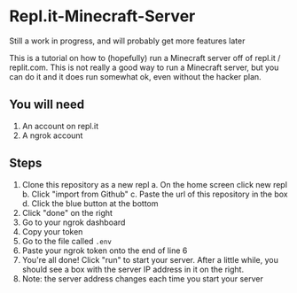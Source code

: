 # Repl.it-Minecraft-Server
Still a work in progress, and will probably get more features later

This is a tutorial on how to (hopefully) run a Minecraft server off of repl.it / replit.com. This is not really a good way to run a Minecraft server, but you can do it and it does run somewhat ok, even without the hacker plan.

## You will need
1. An account on repl.it
2. A ngrok account

## Steps
1. Clone this repository as a new repl
    a. On the home screen click new repl
    b. Click "import from Github"
    c. Paste the url of this repository in the box
    d. Click the blue button at the bottom
2. Click "done" on the right
3. Go to your ngrok dashboard
4. Copy your token
5. Go to the file called `.env`
6. Paste your ngrok token onto the end of line 6
7. You're all done! Click "run" to start your server. After a little while, you should see a box with the server IP address in it on the right.
8. Note: the server address changes each time you start your server
